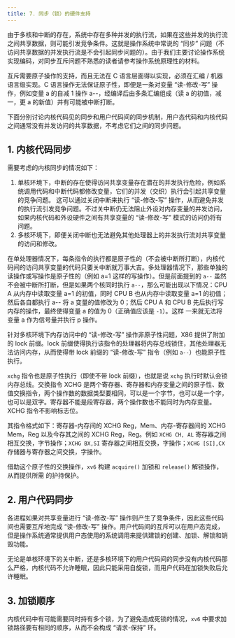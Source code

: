 ```yaml
---
title: 7. 同步（锁）的硬件支持 
---
```


由于多核和中断的存在，系统中存在多种并发的执行流，如果在这些并发的执行流之间共享数据，则可能引发竞争条件。这就是操作系统中常说的 “同步” 问题（不访问共享数据的并发执行流是不会引起同步问题的）。由于我们主要讨论操作系统实现编码，对同步互斥问题不熟悉的读者请参考操作系统原理性的材料。

互斥需要原子操作的支持，而且无法在 C 语言层面得以实现，必须在汇编 / 机器语言级实现。C 语言操作无法保证原子性，即便是一条对变量 “读-修改-写” 操作，例如变量 a 的自减 1 操作 a--，经编译后由多条汇编组成（读 a 的初值，减一，更 a 的新值）并有可能被中断打断。

下面分别讨论内核代码见的同步和用户代码间的同步机制，用户态代码和内核代码之间通常没有并发访问的共享数据，不考虑它们之间的同步问题。 

## 1. 内核代码同步

需要考虑的内核同步的情况如下： 

1. 单核环境下，中断的存在使得访问共享变量存在潜在的并发执行危险，例如系统调用代码和中断代码都修改变量，它们的并发（交织）执行会引起共享变量的竞争问题。 这可以通过关闭中断来执行 “读-修改-写” 操作，从而避免并发的执行流引发竞争问题。不过关中断仍无法阻止外设对内存变量的并发访问，如果内核代码和外设硬件之间有共享变量的 “读-修改-写” 模式的访问仍将有问题。
2.  多核环境下，即便关闭中断也无法避免其他处理器上的并发执行流对共享变量的访问和修改。

在单处理器情况下，每条指令的执行都是原子性的（不会被中断所打断），内核代码间的访问共享变量的代码只要关中断就万事大吉。多处理器情况下，那些单独的读操作或写操作是原子性的（例如 a=1 这样的写操作）。但是前面提到的 `a--` 虽然不会被中断所打断，但是如果两个核同时执行 `a--`，那么可能出现以下情况：CPU A 从内存中读取变量 a=1 的初值，同时 CPU B 也从内存中读取变量 a=1 的初值；然后各自都执行 a-- 将 a 变量的值修改为 0；然后 CPU A 和 CPU B 先后执行写内存的操作，最终使得变量 a 的值为 0（正确值应该是 `-1`）。这样 一来就无法将变量 a 作为信号量并执行 p 操作。 

针对多核环境下内存访问中的 “读-修改-写” 操作非原子性问题，X86 提供了附加的 lock 前缀。lock 前缀使得执行该指令的处理器将内存总线锁住，其他处理器无法访问内存，从而使得带 lock 前缀的 “读-修改-写” 指令（例如 `a--`）也能原子性执行。

`xchg` 指令也是原子性执行（即使不带 lock 前缀），也就是说 `xchg` 执行时默认会锁内存总线。交换指令 XCHG 是两个寄存器、寄存器和内存变量之间的原子性、数值交换指令，两个操作数的数据类型要相同，可以是一个字节，也可以是一个字，也可以是双字。寄存器不能是段寄存器，两个操作数也不能同时为内存变量。 XCHG 指令不影响标志位。 

其指令格式如下：寄存器-内存间的 XCHG Reg，Mem、内存-寄存器间的 XCHG Mem，Reg 以及今存其之间的 XCHG Reg，Reg。例如 `XCHG CH, AL` 寄存器之间相互交换，字节操作；`XCHG BX,SI` 寄存器之间相互交换，字操作；`XCHG [SI],CX` 存储器与寄存器之间交换，字操作。 

借助这个原子性的交换操作，`xv6` 构建 `acquire()` 加锁和 `release()` 解锁操作，从而提供所需 的护持保护。

## 2. 用户代码同步

各进程如果对共享变量进行 “读-修改-写” 操作则产生了竞争条件，因此这些代码间也需要互斥地完成 “读-修改-写” 操作。用户代码间的互斥可以在用户态完成，但是操作系统通常提供用户态使用的系统调用来提供建锁的创建、加锁、解锁和销毁功能。

无论是单核环境下的关中断，还是多核环境下的用户代码间的同步没有内核代码那么严格，内核代码不允许睡眠，因此只能采用自旋锁，而用户代码在加锁失败后允许睡眠。

## 3. 加锁顺序

内核代码中有可能需要同时持有多个锁，为了避免造成死锁的情况，`xv6` 中要求加锁路径要有相同的顺序，从而不会构成 “请求-保持” 环。

 